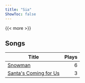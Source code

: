 ```yaml
---
title: "Sia"
ShowToc: false
---
```


{{< more >}}

## Songs
Title | Plays 
----- | -----: 
[Snowman](/songs/snowman) | 6
[Santa's Coming for Us](/songs/santas-coming-for-us) | 3

